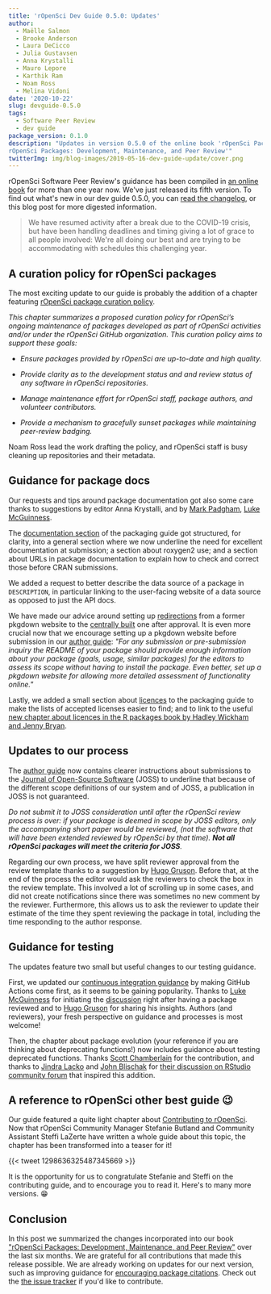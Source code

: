 ```yaml
---
title: 'rOpenSci Dev Guide 0.5.0: Updates'
author:
  - Maëlle Salmon
  - Brooke Anderson
  - Laura DeCicco
  - Julia Gustavsen
  - Anna Krystalli
  - Mauro Lepore
  - Karthik Ram
  - Noam Ross
  - Melina Vidoni
date: '2020-10-22'
slug: devguide-0.5.0
tags:
  - Software Peer Review
  - dev guide
package_version: 0.1.0
description: "Updates in version 0.5.0 of the online book 'rOpenSci Packages: Development, Maintenance, and Peer Review
rOpenSci Packages: Development, Maintenance, and Peer Review'"
twitterImg: img/blog-images/2019-05-16-dev-guide-update/cover.png
---
```


rOpenSci Software Peer Review's guidance has been compiled in [an online book](https://devguide.ropensci.org/) for more than one year now. We've just released its fifth version. 
To find out what's new in our dev guide 0.5.0, you can [read the changelog](https://devguide.ropensci.org/booknews.html), 
or this blog post for more digested information.

> We have resumed activity after a break due to the COVID-19 crisis, but have been handling deadlines and timing giving a lot of grace to all people involved: We're all doing our best and are trying to be accommodating with schedules this challenging year.

## A curation policy for rOpenSci packages

The most exciting update to our guide is probably the addition of a chapter featuring [rOpenSci package curation policy](https://devguide.ropensci.org/curationpolicy.html).

_This chapter summarizes a proposed curation policy for rOpenSci’s ongoing maintenance of packages developed as part of rOpenSci activities and/or under the rOpenSci GitHub organization. This curation policy aims to support these goals:_

* _Ensure packages provided by rOpenSci are up-to-date and high quality._

* _Provide clarity as to the development status and and review status of any software in rOpenSci repositories._

* _Manage maintenance effort for rOpenSci staff, package authors, and volunteer contributors._

* _Provide a mechanism to gracefully sunset packages while maintaining peer-review badging._

Noam Ross lead the work drafting the policy, and rOpenSci staff is busy cleaning up repositories and their metadata.

## Guidance for package docs

Our requests and tips around package documentation got also some care thanks to suggestions by editor Anna Krystalli, and by [Mark Padgham](https://github.com/mpadge), [Luke McGuinness](https://github.com/mcguinlu).

The [documentation section](https://devguide.ropensci.org/building.html#documentation) of the packaging guide got structured, for clarity, into a general section where we now underline the need for excellent documentation at submission; a section about roxygen2 use; and a section about URLs in package documentation to explain how to check and correct those before CRAN submissions.

We added a request to better describe the data source of a package in `DESCRIPTION`, in particular linking to the user-facing website of a data source as opposed to just the API docs.

We have made our advice around setting up [redirections](https://devguide.ropensci.org/redirect.html) from a former pkgdown website to the [centrally built](/technotes/2019/06/07/ropensci-docs/) one after approval.
It is even more crucial now that we encourage setting up a pkgdown website before submission in our [author guide](https://devguide.ropensci.org/guide-for-authors.html): _"For any submission or pre-submission inquiry the README of your package should provide enough information about your package (goals, usage, similar packages) for the editors to assess its scope without having to install the package. Even better, set up a pkgdown website for allowing more detailed assessment of functionality online."_

Lastly, we added a small section about [licences](https://devguide.ropensci.org/building.html#licence) to the packaging guide to make the lists of accepted licenses easier to find; and to link to the useful [new chapter about licences in the R packages book by Hadley Wickham and Jenny Bryan](https://r-pkgs.org/license.html).


## Updates to our process

The [author guide](https://devguide.ropensci.org/guide-for-authors.html) now contains clearer instructions about submissions to the [Journal of Open-Source Software](https://joss.theoj.org/) (JOSS) to underline that because of the different scope definitions of our system and of JOSS, a publication in JOSS is not guaranteed.

_Do not submit it to JOSS consideration until after the rOpenSci review process is over: if your package is deemed in scope by JOSS editors, only the accompanying short paper would be reviewed, (not the software that will have been extended reviewed by rOpenSci by that time). **Not all rOpenSci packages will meet the criteria for JOSS**._

Regarding our own process, we have split reviewer approval from the review template thanks to a suggestion by [Hugo Gruson](https://github.com/bisaloo).
Before that, at the end of the process the editor would ask the reviewers to check the box in the review template.
This involved a lot of scrolling up in some cases, and did not create notifications since there was sometimes no new comment by the reviewer.
Furthermore, this allows us to ask the reviewer to update their estimate of the time they spent reviewing the package in total, including the time responding to the author response.

## Guidance for testing

The updates feature two small but useful changes to our testing guidance.

First, we updated our [continuous integration guidance](https://devguide.ropensci.org/ci.html#whichci) by making GitHub Actions come first, as it seems to be gaining popularity. Thanks to [Luke McGuinness](https://github.com/mcguinlu) for initiating the [discussion](https://github.com/ropensci/dev_guide/issues/269) right after having a package reviewed and to [Hugo Gruson](https://github.com/bisaloo) for sharing his insights.
Authors (and reviewers), your fresh perspective on guidance and processes is most welcome!

Then, the chapter about package evolution (your reference if you are thinking about deprecating functions!) now includes guidance about testing deprecated functions. 
Thanks [Scott Chamberlain](/author/scott-chamberlain) for the contribution, and thanks to [Jindra Lacko](https://www.jla-data.net/) and [John Blischak](https://jdblischak.com/) for [their discussion on RStudio community forum](https://community.rstudio.com/t/unit-testing-of-a-deprecated-function/42837/) that inspired this addition.


## A reference to rOpenSci other best guide :wink:

Our guide featured a quite light chapter about [Contributing to rOpenSci](https://devguide.ropensci.org/contributingguide.html).
Now that rOpenSci Community Manager Stefanie Butland and Community Assistant Steffi LaZerte have written a whole guide about this topic, the chapter has been transformed into a teaser for it!

{{< tweet 1298636325487345669 >}}

It is the opportunity for us to congratulate Stefanie and Steffi on the contributing guide, and to encourage you to read it.
Here's to many more versions. :grin:

## Conclusion

In this post we summarized the changes incorporated into our book ["rOpenSci Packages: Development, Maintenance, and Peer Review"](https://devguide.ropensci.org/) over the last six months. 
We are grateful for all contributions that made this release possible. 
We are already working on updates for our next version, such as improving guidance for [encouraging package citations](https://github.com/ropensci/dev_guide/issues/115). 
Check out the [the issue tracker](https://github.com/ropensci/dev_guide/issues/) if you'd like to contribute.
